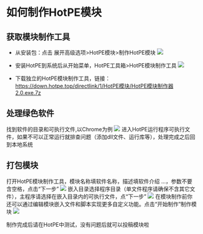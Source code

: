 # 如何制作HotPE模块
## 获取模块制作工具
- 从安装包：点击 展开高级选项>HotPE模块>制作HotPE模块
![](https://pan.hotpe.top/api/v3/file/source/133/UDPUxV42.png?sign=8V6tC3UI3ORi8aAw2yUVG2leDdXRz4rvS8Z06dBoOuM%3D%3A0)

- 安装HotPE到系统后从开始菜单，HotPE工具箱>HotPE模块制作工具
![](https://pan.hotpe.top/api/v3/file/source/129/JSXR7AhJ.png?sign=JqwE0pFXI8qrqe31khFpco5DeyAhM7EW-WRAXLkikK0%3D%3A0)

- 下载独立的HotPE模块制作工具，链接：https://down.hotpe.top/directlink/1/HotPE模块/HotPE模块制作器2.0.exe.7z

## 处理绿色软件
找到软件的目录和可执行文件,以Chrome为例
![](https://pan.hotpe.top/api/v3/file/source/132/sGwOuhKq.png?sign=b7jwibgP8UzsItKz8PspgDFxdLC74o-mFmukXsy6i40%3D%3A0)
进入HotPE运行程序可执行文件，如果不可以正常运行就排查问题（添加dll文件、运行库等），处理完成之后回到本地系统

## 打包模块
打开HotPE模块制作工具，模块名称填软件名称，描述填软件介绍 ...，参数不要含空格，点击“下一步”
![](https://pan.hotpe.top/api/v3/file/source/131/MGKX8oWq.png?sign=lm3kkZaralx6erkalsNM-yQsHLDWw4Qph8JU6tlw3m0%3D%3A0)
嵌入目录选择程序目录（单文件程序请确保不含其它文件），主程序请选择在嵌入目录内的可执行文件，点“下一步”
![](https://pan.hotpe.top/api/v3/file/source/130/KEBJHkdm.png?sign=Ae9cfghouOOS9A-HBoY_-OXnpMsZed6EH4lWCH_rPwI%3D%3A0)
在模块制作前你还可以通过编辑模块嵌入文件和脚本实现更多自定义功能。点击“开始制作”制作模块
![](https://pan.hotpe.top/api/v3/file/source/134/XzqqjiyB.png?sign=6v8S8AVZBes-hl7-pzQLJ2CKVOZzu_24LdsRkKL3c1A%3D%3A0)

制作完成后请在HotPE中测试，没有问题后就可以投稿模块啦
